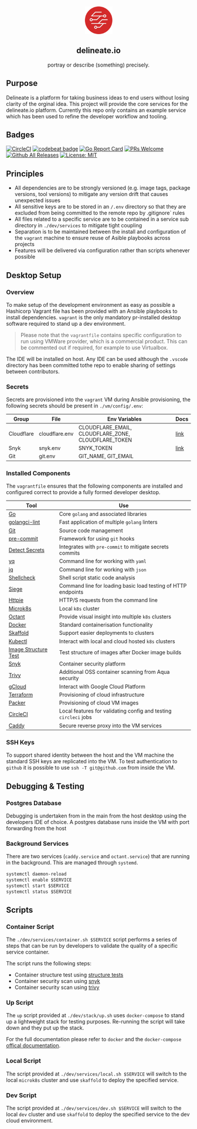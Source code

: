 <p align="center">
  <img alt="delineate.io" src="./assets/logo.png" height="75" />
  <h2 align="center">delineate.io</h2>
  <p align="center">portray or describe (something) precisely.</p>
</p>

## Purpose

Delineate is a platform for taking business ideas to end users without losing clarity of the orginal idea. This project will provide the core services for the delineate.io platform. Currently this repo only contains an example service which has been used to refine the developer workflow and tooling.

## Badges

[![CircleCI](https://circleci.com/gh/delineateio/delineateio.engine.svg?style=shield)](https://circleci.com/gh/delineateio/delineateio.engine)
[![codebeat badge](https://codebeat.co/badges/f382bda1-32b7-406a-b793-9ae515ae8e52)](https://codebeat.co/projects/github-com-delineateio-delineateio-engine-master)
[![Go Report Card](https://goreportcard.com/badge/github.com/delineateio/delineateio.engine)](https://goreportcard.com/report/gtithub.com/delineateio/delineateio.engine)
[![PRs Welcome](https://img.shields.io/badge/PRs-welcome-ff69b4.svg)](https://github.com/delineateio/delineateio.engine/issues?q=is%3Aissue+is%3Aopen+label%3A%22good+first+issue%22+)
[![Github All Releases](https://img.shields.io/github/downloads/delineateio/delineateio.engine/total.svg)](https://github.com/delineateio/delineateio.engine/releases)
[![License: MIT](https://img.shields.io/badge/License-MIT-yellow.svg)](https://opensource.org/licenses/MIT)

## Principles

* All dependencies are to be strongly versioned (e.g. image tags, package versions, tool versions) to mitigate any version drift that causes unexpected issues
* All sensitive keys are to be stored in an `/.env` directory so that they are excluded from being committed to the remote repo by .gitignore` rules
* All files related to a specific service are to be contained in a service sub directory in `./dev/services` to mitigate tight coupling
* Separation is to be maintained between the install and configuration of the `vagrant` machine to ensure reuse of Asible playbooks across projects
* Features will be delivered via configuration rather than scripts whenever possible

## Desktop Setup

### Overview

To make setup of the development environment as easy as possible a Hashicorp Vagrant file has been provided with an Ansible playbooks to install dependencies.  `vagrant` is the only mandatory pr-installed desktop software required to stand up a dev environment.

> Please note that the `vagrantfile` contains specific configuration to run using VMWare provider, which is a commercial product.  This can be commented out if required, for example to use Virtualbox.

The IDE will be installed on host. Any IDE can be used although the `.vscode` directory has been committed tothe repo to enable sharing of settings between contributors.

### Secrets

Secrets are provisioned into the `vagrant` VM during Ansible provisioning, the following secrets should be present in `./vm/config/.env`:

|Group|File|Env Variables|Docs|
|---|---|---|---|
|Cloudflare|cloudflare.env|CLOUDFLARE_EMAIL, CLOUDFLARE_ZONE, CLOUDFLARE_TOKEN|[link](https://support.cloudflare.com/hc/en-us/articles/200167836-Managing-API-Tokens-and-Keys)|
|Snyk|snyk.env|SNYK_TOKEN|[link](https://support.snyk.io/hc/en-us/articles/360004037557-Authentication-for-API)|
|Git|git.env|GIT_NAME, GIT_EMAIL||

### Installed Components

The `vagrantfile` ensures that the following components are installed and configured correct to provide a fully formed developer desktop.

|Tool|Use|
|---|---|
|[Go](https://golang.org/)|Core `golang` and associated libraries
|[golangci-lint](https://golangci-lint.run/)|Fast application of multiple `golang` linters|
|[Git](https://git-scm.com/)|Source code management|
|[pre-commit](https://pre-commit.com/)|Framework for using `git` hooks|
|[Detect Secrets](https://github.com/Yelp/detect-secrets)|Integrates with `pre-commit` to mitigate secrets commits|
|[yq](https://github.com/mikefarah/yq)|Command line for working with `yaml`|
|[jq](https://stedolan.github.io/jq/)|Command line for working with `json`|
|[Shellcheck](https://github.com/koalaman/shellcheck)|Shell script static code analysis|
|[Siege](https://github.com/JoeDog/siege)|Command line for loading basic load testing of HTTP endpoints|
|[Httpie](https://httpie.org/)|HTTP/S requests from the command line|
|[Microk8s](https://microk8s.io/)|Local `k8s` cluster|
[Octant](https://octant.dev/)|Provide visual insight into multiple `k8s` clusters|
|[Docker](https://www.docker.com/)|Standard containerisation functionality|
|[Skaffold](https://skaffold.dev/)|Support easier deployments to clusters|
|[Kubectl](https://kubernetes.io/docs/reference/kubectl/overview/)|Interact with local and cloud hosted `k8s` clusters|
|[Image Structure Test](https://github.com/GoogleContainerTools/container-structure-test)|Test structure of images after Docker image builds|
|[Snyk](https://snyk.io/)|Container security platform|
|[Trivy](https://github.com/aquasecurity/trivy)|Additional OSS container scanning from Aqua security|
|[gCloud](https://cloud.google.com/sdk)|Interact with Google Cloud Platform|
|[Terraform](https://www.terraform.io/)|Provisioning of cloud infrastructure|
|[Packer](https://www.packer.io/)|Provisioning of cloud VM images
|[CircleCI](https://circleci.com/docs/2.0/local-cli/)|Local features for validating config and testing `circleci` jobs|
|[Caddy](https://caddyserver.com/)|Secure reverse proxy into the VM services|

### SSH Keys

To support shared identity between the host and the VM machine the standard SSH keys are replicated into the VM. To test authentication to `github` it is possible to use `ssh -T git@github.com` from inside the VM.

## Debugging & Testing

### Postgres Database

Debugging is undertaken from in the main from the host desktop using the developers IDE of choice. A postgres database runs inside the VM with port forwarding from the host

### Background Services

There are two services (`caddy.service` and `octant.service`) that are running in the background.  This are managed through `systemd`.

```shell
systemctl daemon-reload
systemctl enable $SERVICE
systemctl start $SERVICE
systemctl status $SERVICE
```

## Scripts

### Container Script

The `./dev/services/container.sh $SERVICE` script performs a series of steps that can be run by developers to validate the quality of a specific service container.

The script runs the following steps:

* Container structure test using [structure tests](https://github.com/GoogleContainerTools/container-structure-test)
* Container security scan using [snyk](https://snyk.io/)
* Container security scan using [trivy](https://github.com/aquasecurity/trivy)

### Up Script

The `up` script provided at `./dev/stack/up.sh` uses `docker-compose` to stand up a lightweight stack for testing purposes.  Re-running the script will take down and they put up the stack.

For the full documentation please refer to `docker` and the `docker-compose` [offical documentation](https://github.com/docker/compose).

### Local Script

The script provided at `./dev/services/local.sh $SERVICE` will switch to the local `microk8s` cluster and use `skaffold` to deploy the specified service.

### Dev Script

The script provided at `./dev/services/dev.sh $SERVICE` will switch to the local `dev` cluster and use `skaffold` to deploy the specified service to the dev cloud environment.
